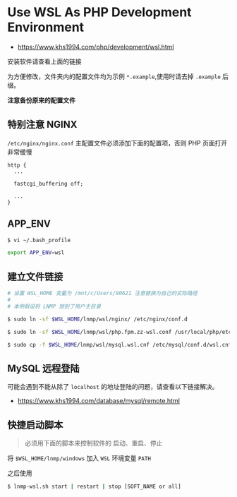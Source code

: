 # Use WSL As PHP Development Environment

* https://www.khs1994.com/php/development/wsl.html

安装软件请查看上面的链接

为方便修改，文件夹内的配置文件均为示例 `*.example`,使用时请去掉 `.example` 后缀。

**注意备份原来的配置文件**

## 特别注意 NGINX

`/etc/nginx/nginx.conf` 主配置文件必须添加下面的配置项，否则 PHP 页面打开非常缓慢

```nginx
http {
  ...

  fastcgi_buffering off;

  ...
}
```

## APP_ENV

```bash
$ vi ~/.bash_profile

export APP_ENV=wsl
```

## 建立文件链接

```bash
# 设置 WSL_HOME 变量为 /mnt/c/Users/90621 注意替换为自己的实际路径
#
# 本例假设将 LNMP 放到了用户主目录

$ sudo ln -sf $WSL_HOME/lnmp/wsl/nginx/ /etc/nginx/conf.d

$ sudo ln -sf $WSL_HOME/lnmp/wsl/php.fpm.zz-wsl.conf /usr/local/php/etc/php-fpm.d/zz-wsl.conf

$ sudo cp -f $WSL_HOME/lnmp/wsl/mysql.wsl.cnf /etc/mysql/conf.d/wsl.cnf
```

## MySQL 远程登陆

可能会遇到不能从除了 `localhost` 的地址登陆的问题，请查看以下链接解决。

* https://www.khs1994.com/database/mysql/remote.html

## 快捷启动脚本

> 必须用下面的脚本来控制软件的 启动、重启、停止

将 `$WSL_HOME/lnmp/windows` 加入 `WSL` 环境变量 `PATH`

之后使用

```bash
$ lnmp-wsl.sh start | restart | stop [SOFT_NAME or all]
```
